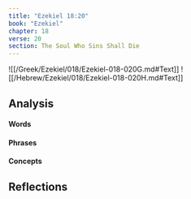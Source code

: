 ```yaml
---
title: "Ezekiel 18:20"
book: "Ezekiel"
chapter: 18
verse: 20
section: The Soul Who Sins Shall Die
---
```

![[/Greek/Ezekiel/018/Ezekiel-018-020G.md#Text]]
![[/Hebrew/Ezekiel/018/Ezekiel-018-020H.md#Text]]

## Analysis

#### Words

#### Phrases

#### Concepts

## Reflections
